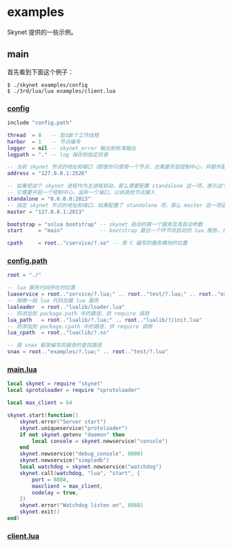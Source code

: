 # examples

Skynet 提供的一些示例。

## main

首先看到下面这个例子：

```
$ ./skynet examples/config
$ ./3rd/lua/lua examples/client.lua
```

### [config](https://github.com/cloudwu/skynet/blob/master/examples/config)

```lua
include "config.path"

thread  = 8   -- 启动8个工作线程
harbor  = 1   -- 节点编号
logger  = nil -- skynet_error 输出到标准输出
logpath = "." -- log 保存到指定目录

-- 当前 skynet 节点的地址和端口（即使你只使用一个节点，也需要开启控制中心，并额外配置这个节点的地址和端口）
address = "127.0.0.1:2526"

-- 如果把这个 skynet 进程作为主进程启动，那么需要配置 standalone 这一项，表示这个进程是主节点
-- 它需要开启一个控制中心，监听一个端口，以供其他节点接入
standalone = "0.0.0.0:2013"
-- 指定 skynet 节点的地址和端口，如果配置了 standalone 项，那么 master 这一项通常与 standalone 项相同
master = "127.0.0.1:2013"

bootstrap = "snlua bootstrap" -- skynet 启动的第一个服务及其启动参数
start     = "main"            -- bootstrap 最后一个环节将启动的 lua 服务，也就是定制的 skynet 节点的主程序

cpath     = root.."cservice/?.so" -- 用 C 编写的服务模块的位置
```

### [config.path](https://github.com/cloudwu/skynet/blob/master/examples/config.path)

```lua
root = "./"

-- lua 服务代码所在的位置
luaservice = root.."service/?.lua;" .. root.."test/?.lua;" .. root.."examples/?.lua;" .. root.."test/?/init.lua"
-- 用哪一段 lua 代码加载 lua 服务
lualoader  = root.."lualib/loader.lua"
-- 将添加到 package.path 中的路径，供 require 调用
lua_path   = root.."lualib/?.lua;" .. root.."lualib/?/init.lua"
-- 将添加到 package.cpath 中的路径，供 require 调用
lua_cpath  = root.."luaclib/?.so"

-- 用 snax 框架编写的服务的查找路径
snax = root.."examples/?.lua;" .. root.."test/?.lua"
```

### [main.lua](https://github.com/cloudwu/skynet/blob/master/examples/main.lua)

```lua
local skynet = require "skynet"
local sprotoloader = require "sprotoloader"

local max_client = 64

skynet.start(function()
    skynet.error("Server start")
    skynet.uniqueservice("protoloader")
    if not skynet.getenv "daemon" then
        local console = skynet.newservice("console")
    end
    skynet.newservice("debug_console", 8000)
    skynet.newservice("simpledb")
    local watchdog = skynet.newservice("watchdog")
    skynet.call(watchdog, "lua", "start", {
        port = 8888,
        maxclient = max_client,
        nodelay = true,
    })
    skynet.error("Watchdog listen on", 8888)
    skynet.exit()
end)
```

### [client.lua](https://github.com/cloudwu/skynet/blob/master/examples/client.lua)
